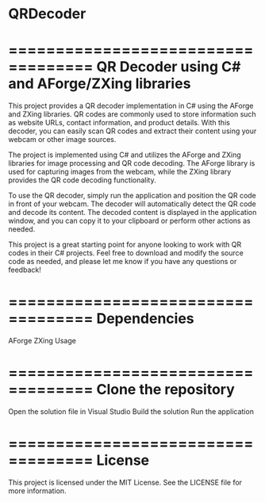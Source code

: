 # QRDecoder
===================================
QR Decoder using C# and AForge/ZXing libraries
===================================

This project provides a QR decoder implementation in C# using the AForge and ZXing libraries. QR codes are commonly used to store information such as website URLs, contact information, and product details. With this decoder, you can easily scan QR codes and extract their content using your webcam or other image sources.

The project is implemented using C# and utilizes the AForge and ZXing libraries for image processing and QR code decoding. The AForge library is used for capturing images from the webcam, while the ZXing library provides the QR code decoding functionality.

To use the QR decoder, simply run the application and position the QR code in front of your webcam. The decoder will automatically detect the QR code and decode its content. The decoded content is displayed in the application window, and you can copy it to your clipboard or perform other actions as needed.

This project is a great starting point for anyone looking to work with QR codes in their C# projects. Feel free to download and modify the source code as needed, and please let me know if you have any questions or feedback!

===================================
Dependencies
===================================
AForge
ZXing
Usage

===================================
Clone the repository
===================================

Open the solution file in Visual Studio
Build the solution
Run the application

===================================
License
===================================
This project is licensed under the MIT License. See the LICENSE file for more information.
